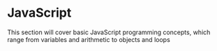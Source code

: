 # JavaScript
This section will cover basic JavaScript programming concepts, which range from variables and arithmetic to objects and loops
